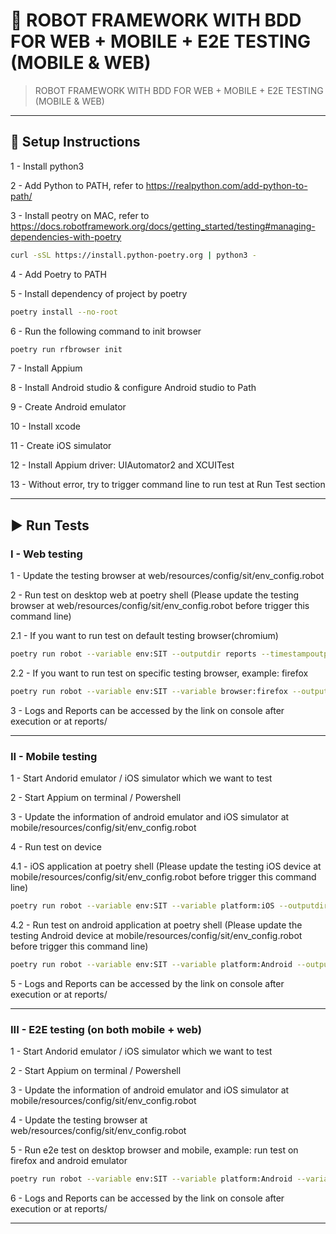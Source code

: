 # 🧪 ROBOT FRAMEWORK WITH BDD FOR WEB + MOBILE + E2E TESTING (MOBILE & WEB)

> ROBOT FRAMEWORK WITH BDD FOR WEB + MOBILE + E2E TESTING (MOBILE & WEB)

---

## 🚀 Setup Instructions
1 - Install python3

2 - Add Python to PATH, refer to https://realpython.com/add-python-to-path/

3 - Install peotry on MAC, refer to https://docs.robotframework.org/docs/getting_started/testing#managing-dependencies-with-poetry
```bash
curl -sSL https://install.python-poetry.org | python3 -
```

4 - Add Poetry to PATH

5 - Install dependency of project by poetry
```bash
poetry install --no-root
```

6 - Run the following command to init browser
```bash
poetry run rfbrowser init
```

7 - Install Appium

8 - Install Android studio & configure Android studio to Path

9 - Create Android emulator

10 - Install xcode

11 - Create iOS simulator

12 - Install Appium driver: UIAutomator2 and XCUITest

13 - Without error, try to trigger command line to run test at Run Test section

---

## ▶️ Run Tests

### I - Web testing
1 - Update the testing browser at web/resources/config/sit/env_config.robot

2 - Run test on desktop web at poetry shell (Please update the testing browser at web/resources/config/sit/env_config.robot before trigger this command line)

2.1 - If you want to run test on default testing browser(chromium)
```bash
poetry run robot --variable env:SIT --outputdir reports --timestampoutputs web/testcases/web_sample.robot
```

2.2 - If you want to run test on specific testing browser, example: firefox
```bash
poetry run robot --variable env:SIT --variable browser:firefox --outputdir reports --timestampoutputs web/testcases/web_sample.robot
```

3 - Logs and Reports can be accessed by the link on console after execution or at reports/

---

### II - Mobile testing
1 - Start Andorid emulator / iOS simulator which we want to test

2 - Start Appium on terminal / Powershell

3 - Update the information of android emulator and iOS simulator at mobile/resources/config/sit/env_config.robot

4 - Run test on device

4.1 - iOS application at poetry shell (Please update the testing iOS device at mobile/resources/config/sit/env_config.robot before trigger this command line)
```bash
poetry run robot --variable env:SIT --variable platform:iOS --outputdir reports --timestampoutputs mobile/testcases/mobile_sample.robot
```

4.2 - Run test on android application at poetry shell (Please update the testing Android device at mobile/resources/config/sit/env_config.robot before trigger this command line)
```bash
poetry run robot --variable env:SIT --variable platform:Android --outputdir reports --timestampoutputs mobile/testcases/mobile_sample.robot
```

5 - Logs and Reports can be accessed by the link on console after execution or at reports/

---

### III - E2E testing (on both mobile + web)
1 - Start Andorid emulator / iOS simulator which we want to test

2 - Start Appium on terminal / Powershell

3 - Update the information of android emulator and iOS simulator at mobile/resources/config/sit/env_config.robot

4 - Update the testing browser at web/resources/config/sit/env_config.robot

5 - Run e2e test on desktop browser and mobile, example: run test on firefox and android emulator
```bash
poetry run robot --variable env:SIT --variable platform:Android --variable browser:firefox --outputdir reports --timestampoutputs mobile/testcases/mobile_sample.robot
```

6 - Logs and Reports can be accessed by the link on console after execution or at reports/

---
